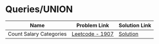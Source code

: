 # Queries/UNION


| Name       | Problem Link                       | Solution Link                     |
|--------------------|------------------------------------|-----------------------------------|
| Count Salary Categories         | [Leetcode - 1907](https://leetcode.com/problems/count-salary-categories/description/)                | [Solution](https://github.com/moinhameed27/Database/blob/main/Queries/UNION/Count%20Salary%20Categories.sql)              |

